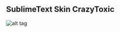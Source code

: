 ## SublimeText Skin CrazyToxic
![alt tag](https://github.com/fxstar/PhpJsCss/blob/master/SublimeText3-Skin/_hacker_mat.png)
